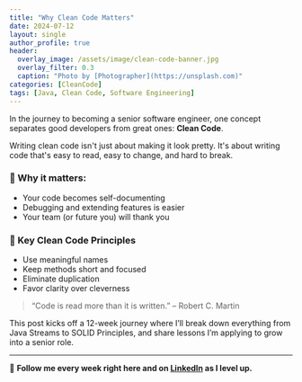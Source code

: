 ```yaml
---
title: "Why Clean Code Matters"
date: 2024-07-12
layout: single
author_profile: true
header:
  overlay_image: /assets/image/clean-code-banner.jpg
  overlay_filter: 0.3
  caption: "Photo by [Photographer](https://unsplash.com)"
categories: [CleanCode]
tags: [Java, Clean Code, Software Engineering]
---
```


In the journey to becoming a senior software engineer, one concept separates good developers from great ones: **Clean Code**.

Writing clean code isn't just about making it look pretty. It's about writing code that's easy to read, easy to change, and hard to break.

### 🧠 Why it matters:
- Your code becomes self-documenting
- Debugging and extending features is easier
- Your team (or future you) will thank you

### 🔑 Key Clean Code Principles
- Use meaningful names
- Keep methods short and focused
- Eliminate duplication
- Favor clarity over cleverness

> “Code is read more than it is written.” – Robert C. Martin

This post kicks off a 12-week journey where I’ll break down everything from Java Streams to SOLID Principles, and share lessons I’m applying to grow into a senior role.

---

📌 **Follow me every week right here and on [LinkedIn](https://www.linkedin.com/in/maverikpunungwe/) as I level up.**
